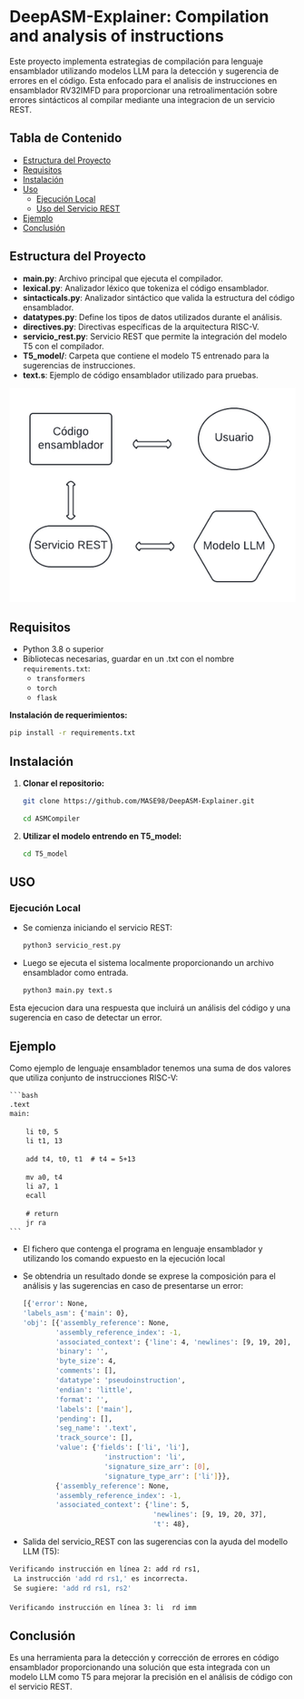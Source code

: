 # DeepASM-Explainer: Compilation and analysis of instructions
Este proyecto implementa estrategias de compilación para lenguaje ensamblador utilizando modelos LLM para la detección y sugerencia de errores en el código. Esta enfocado para el analisis de instrucciones en ensamblador RV32IMFD para proporcionar una retroalimentación sobre errores sintácticos al compilar mediante una integracion de un servicio REST.

## Tabla de Contenido

- [Estructura del Proyecto](#estructura-del-proyecto)
- [Requisitos](#requisitos)
- [Instalación](#instalación)
- [Uso](#uso)
  - [Ejecución Local](#ejecución-local)
  - [Uso del Servicio REST](#uso-del-servicio-rest)
- [Ejemplo](#ejemplo)
- [Conclusión](#conclusión)


## Estructura del Proyecto

- **main.py**: Archivo principal que ejecuta el compilador.
- **lexical.py**: Analizador léxico que tokeniza el código ensamblador.
- **sintacticals.py**: Analizador sintáctico que valida la estructura del código ensamblador.
- **datatypes.py**: Define los tipos de datos utilizados durante el análisis.
- **directives.py**: Directivas específicas de la arquitectura RISC-V.
- **servicio_rest.py**: Servicio REST que permite la integración del modelo T5 con el compilador.
- **T5_model/**: Carpeta que contiene el modelo T5 entrenado para la sugerencias de instrucciones.
- **text.s**: Ejemplo de código ensamblador utilizado para pruebas.

![Diagrama de flujo](Images/Flujo_del_sistema.png)

## Requisitos

- Python 3.8 o superior
- Bibliotecas necesarias, guardar en un .txt con el nombre `requirements.txt`:
  - `transformers`
  - `torch`
  - `flask`


**Instalación de requerimientos:**
   ```bash
   pip install -r requirements.txt
   ```
  
## Instalación

1. **Clonar el repositorio:**
   ```bash
   git clone https://github.com/MASE98/DeepASM-Explainer.git
   ```
   ```bash
   cd ASMCompiler
   
2. **Utilizar el modelo entrendo en T5_model:**
   ```bash
   cd T5_model

## USO

### Ejecución Local

- Se comienza iniciando el servicio REST:

   ```bash
   python3 servicio_rest.py
   ```

- Luego se ejecuta el sistema localmente proporcionando un archivo ensamblador como entrada.

   ```bash
   python3 main.py text.s

Esta ejecucion dara una respuesta que incluirá un análisis del código y una sugerencia en caso de detectar un error.

## Ejemplo
Como ejemplo de lenguaje ensamblador tenemos una suma de dos valores que utiliza conjunto de instrucciones RISC-V:

    ```bash
    .text
    main:

        li t0, 5
        li t1, 13

        add t4, t0, t1  # t4 = 5+13
        
        mv a0, t4
        li a7, 1
        ecall
    
        # return 
        jr ra
    ```
     
- El fichero que contenga el programa en lenguaje ensamblador y utilizando los comando expuesto en la ejecución local
- Se obtendria un resultado donde se exprese la composición para el análisis y las sugerencias en caso de presentarse un error:

    ```bash
    [{'error': None,
    'labels_asm': {'main': 0},
    'obj': [{'assembly_reference': None,
            'assembly_reference_index': -1,
            'associated_context': {'line': 4, 'newlines': [9, 19, 20], 't': 31},
            'binary': '',
            'byte_size': 4,
            'comments': [],
            'datatype': 'pseudoinstruction',
            'endian': 'little',
            'format': '',
            'labels': ['main'],
            'pending': [],
            'seg_name': '.text',
            'track_source': [],
            'value': {'fields': ['li', 'li'],
                        'instruction': 'li',
                        'signature_size_arr': [0],
                        'signature_type_arr': ['li']}},
            {'assembly_reference': None,
            'assembly_reference_index': -1,
            'associated_context': {'line': 5,
                                    'newlines': [9, 19, 20, 37],
                                    't': 48},

- Salida del servicio_REST con las sugerencias con la ayuda del modello LLM (T5):
```bash
Verificando instrucción en línea 2: add rd rs1,
 La instrucción 'add rd rs1,' es incorrecta.
 Se sugiere: 'add rd rs1, rs2'

Verificando instrucción en línea 3: li  rd imm
```
## Conclusión

Es una herramienta para la detección y corrección de errores en código ensamblador proporcionando una solución que esta integrada con un modelo LLM como T5 para mejorar la precisión en el análisis de código con el servicio REST.